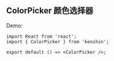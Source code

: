 ## ColorPicker 颜色选择器

Demo:

```tsx
import React from 'react';
import { ColorPicker } from 'kenshin';

export default () => <ColorPicker />;
```

<API/>
